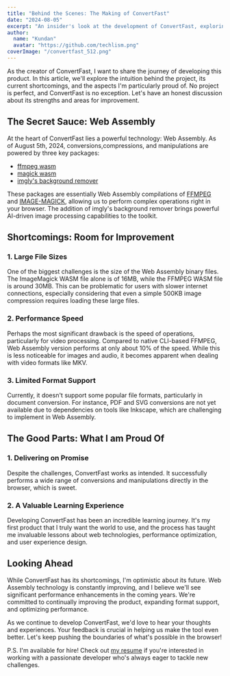 ```yaml
---
title: "Behind the Scenes: The Making of ConvertFast"
date: "2024-08-05"
excerpt: "An insider's look at the development of ConvertFast, exploring its innovative use of Web Assembly, challenges faced, and lessons learned."
author:
  name: "Kundan"
  avatar: "https://github.com/techlism.png"
coverImage: "/convertfast_512.png"
---
```



As the creator of ConvertFast, I want to share the journey of developing this product. In this article, we'll explore the intuition behind the project, its current shortcomings, and the aspects I'm particularly proud of. No project is perfect, and ConvertFast is no exception. Let's have an honest discussion about its strengths and areas for improvement.

## The Secret Sauce: Web Assembly

At the heart of ConvertFast lies a powerful technology: Web Assembly. As of August 5th, 2024, conversions,compressions, and manipulations are powered by three key packages:

- [ffmpeg wasm](https://www.npmjs.com/package/@ffmpeg/ffmpeg)
- [magick wasm](https://www.npmjs.com/package/@imagemagick/magick-wasm)
- [imgly's background remover](https://github.com/imgly/background-removal-js)

These packages are essentially Web Assembly compilations of [FFMPEG](https://ffmpeg.org) and [IMAGE-MAGICK](https://www.imagemagick.org), allowing us to perform complex operations right in your browser. The addition of imgly's background remover brings powerful AI-driven image processing capabilities to the toolkit.

## Shortcomings: Room for Improvement

### 1. Large File Sizes

One of the biggest challenges is the size of the Web Assembly binary files. The ImageMagick WASM file alone is of 16MB, while the FFMPEG WASM file is around 30MB. This can be problematic for users with slower internet connections, especially considering that even a simple 500KB image compression requires loading these large files.

### 2. Performance Speed

Perhaps the most significant drawback is the speed of operations, particularly for video processing. Compared to native CLI-based FFMPEG, Web Assembly version performs at only about 10% of the speed. While this is less noticeable for images and audio, it becomes apparent when dealing with video formats like MKV.

### 3. Limited Format Support

Currently, it doesn't support some popular file formats, particularly in document conversion. For instance, PDF and SVG conversions are not yet available due to dependencies on tools like Inkscape, which are challenging to implement in Web Assembly.

## The Good Parts: What I am Proud Of

### 1. Delivering on Promise

Despite the challenges, ConvertFast works as intended. It successfully performs a wide range of conversions and manipulations directly in the browser, which is sweet.

### 2. A Valuable Learning Experience

Developing ConvertFast has been an incredible learning journey. It's my first product that I truly want the world to use, and the process has taught me invaluable lessons about web technologies, performance optimization, and user experience design.

## Looking Ahead

While ConvertFast has its shortcomings, I'm optimistic about its future. Web Assembly technology is constantly improving, and I believe we'll see significant performance enhancements in the coming years. We're committed to continually improving the product, expanding format support, and optimizing performance.

As we continue to develop ConvertFast, we'd love to hear your thoughts and experiences. Your feedback is crucial in helping us make the tool even better. Let's keep pushing the boundaries of what's possible in the browser!

P.S. I'm available for hire! Check out [my resume](https://portfolio.techlism.in/resume.pdf) if you're interested in working with a passionate developer who's always eager to tackle new challenges.
